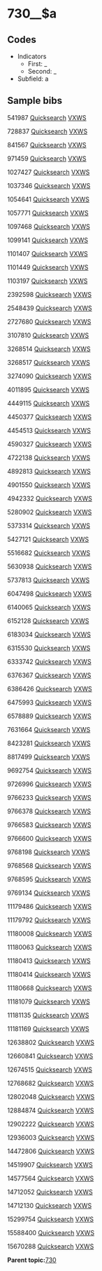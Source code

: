 # 730\_\_$a

## Codes

-   Indicators
    -   First: \_
    -   Second: \_
-   Subfield: a

## Sample bibs

541987 [Quicksearch](https://search.library.yale.edu/catalog/541987) [VXWS](http://prodorbis.library.yale.edu:7014/vxws/GetHoldingsService?bibId=541987)

728837 [Quicksearch](https://search.library.yale.edu/catalog/728837) [VXWS](http://prodorbis.library.yale.edu:7014/vxws/GetHoldingsService?bibId=728837)

841567 [Quicksearch](https://search.library.yale.edu/catalog/841567) [VXWS](http://prodorbis.library.yale.edu:7014/vxws/GetHoldingsService?bibId=841567)

971459 [Quicksearch](https://search.library.yale.edu/catalog/971459) [VXWS](http://prodorbis.library.yale.edu:7014/vxws/GetHoldingsService?bibId=971459)

1027427 [Quicksearch](https://search.library.yale.edu/catalog/1027427) [VXWS](http://prodorbis.library.yale.edu:7014/vxws/GetHoldingsService?bibId=1027427)

1037346 [Quicksearch](https://search.library.yale.edu/catalog/1037346) [VXWS](http://prodorbis.library.yale.edu:7014/vxws/GetHoldingsService?bibId=1037346)

1054641 [Quicksearch](https://search.library.yale.edu/catalog/1054641) [VXWS](http://prodorbis.library.yale.edu:7014/vxws/GetHoldingsService?bibId=1054641)

1057771 [Quicksearch](https://search.library.yale.edu/catalog/1057771) [VXWS](http://prodorbis.library.yale.edu:7014/vxws/GetHoldingsService?bibId=1057771)

1097468 [Quicksearch](https://search.library.yale.edu/catalog/1097468) [VXWS](http://prodorbis.library.yale.edu:7014/vxws/GetHoldingsService?bibId=1097468)

1099141 [Quicksearch](https://search.library.yale.edu/catalog/1099141) [VXWS](http://prodorbis.library.yale.edu:7014/vxws/GetHoldingsService?bibId=1099141)

1101407 [Quicksearch](https://search.library.yale.edu/catalog/1101407) [VXWS](http://prodorbis.library.yale.edu:7014/vxws/GetHoldingsService?bibId=1101407)

1101449 [Quicksearch](https://search.library.yale.edu/catalog/1101449) [VXWS](http://prodorbis.library.yale.edu:7014/vxws/GetHoldingsService?bibId=1101449)

1103197 [Quicksearch](https://search.library.yale.edu/catalog/1103197) [VXWS](http://prodorbis.library.yale.edu:7014/vxws/GetHoldingsService?bibId=1103197)

2392598 [Quicksearch](https://search.library.yale.edu/catalog/2392598) [VXWS](http://prodorbis.library.yale.edu:7014/vxws/GetHoldingsService?bibId=2392598)

2548439 [Quicksearch](https://search.library.yale.edu/catalog/2548439) [VXWS](http://prodorbis.library.yale.edu:7014/vxws/GetHoldingsService?bibId=2548439)

2727680 [Quicksearch](https://search.library.yale.edu/catalog/2727680) [VXWS](http://prodorbis.library.yale.edu:7014/vxws/GetHoldingsService?bibId=2727680)

3107810 [Quicksearch](https://search.library.yale.edu/catalog/3107810) [VXWS](http://prodorbis.library.yale.edu:7014/vxws/GetHoldingsService?bibId=3107810)

3268514 [Quicksearch](https://search.library.yale.edu/catalog/3268514) [VXWS](http://prodorbis.library.yale.edu:7014/vxws/GetHoldingsService?bibId=3268514)

3268517 [Quicksearch](https://search.library.yale.edu/catalog/3268517) [VXWS](http://prodorbis.library.yale.edu:7014/vxws/GetHoldingsService?bibId=3268517)

3274090 [Quicksearch](https://search.library.yale.edu/catalog/3274090) [VXWS](http://prodorbis.library.yale.edu:7014/vxws/GetHoldingsService?bibId=3274090)

4011895 [Quicksearch](https://search.library.yale.edu/catalog/4011895) [VXWS](http://prodorbis.library.yale.edu:7014/vxws/GetHoldingsService?bibId=4011895)

4449115 [Quicksearch](https://search.library.yale.edu/catalog/4449115) [VXWS](http://prodorbis.library.yale.edu:7014/vxws/GetHoldingsService?bibId=4449115)

4450377 [Quicksearch](https://search.library.yale.edu/catalog/4450377) [VXWS](http://prodorbis.library.yale.edu:7014/vxws/GetHoldingsService?bibId=4450377)

4454513 [Quicksearch](https://search.library.yale.edu/catalog/4454513) [VXWS](http://prodorbis.library.yale.edu:7014/vxws/GetHoldingsService?bibId=4454513)

4590327 [Quicksearch](https://search.library.yale.edu/catalog/4590327) [VXWS](http://prodorbis.library.yale.edu:7014/vxws/GetHoldingsService?bibId=4590327)

4722138 [Quicksearch](https://search.library.yale.edu/catalog/4722138) [VXWS](http://prodorbis.library.yale.edu:7014/vxws/GetHoldingsService?bibId=4722138)

4892813 [Quicksearch](https://search.library.yale.edu/catalog/4892813) [VXWS](http://prodorbis.library.yale.edu:7014/vxws/GetHoldingsService?bibId=4892813)

4901550 [Quicksearch](https://search.library.yale.edu/catalog/4901550) [VXWS](http://prodorbis.library.yale.edu:7014/vxws/GetHoldingsService?bibId=4901550)

4942332 [Quicksearch](https://search.library.yale.edu/catalog/4942332) [VXWS](http://prodorbis.library.yale.edu:7014/vxws/GetHoldingsService?bibId=4942332)

5280902 [Quicksearch](https://search.library.yale.edu/catalog/5280902) [VXWS](http://prodorbis.library.yale.edu:7014/vxws/GetHoldingsService?bibId=5280902)

5373314 [Quicksearch](https://search.library.yale.edu/catalog/5373314) [VXWS](http://prodorbis.library.yale.edu:7014/vxws/GetHoldingsService?bibId=5373314)

5427121 [Quicksearch](https://search.library.yale.edu/catalog/5427121) [VXWS](http://prodorbis.library.yale.edu:7014/vxws/GetHoldingsService?bibId=5427121)

5516682 [Quicksearch](https://search.library.yale.edu/catalog/5516682) [VXWS](http://prodorbis.library.yale.edu:7014/vxws/GetHoldingsService?bibId=5516682)

5630938 [Quicksearch](https://search.library.yale.edu/catalog/5630938) [VXWS](http://prodorbis.library.yale.edu:7014/vxws/GetHoldingsService?bibId=5630938)

5737813 [Quicksearch](https://search.library.yale.edu/catalog/5737813) [VXWS](http://prodorbis.library.yale.edu:7014/vxws/GetHoldingsService?bibId=5737813)

6047498 [Quicksearch](https://search.library.yale.edu/catalog/6047498) [VXWS](http://prodorbis.library.yale.edu:7014/vxws/GetHoldingsService?bibId=6047498)

6140065 [Quicksearch](https://search.library.yale.edu/catalog/6140065) [VXWS](http://prodorbis.library.yale.edu:7014/vxws/GetHoldingsService?bibId=6140065)

6152128 [Quicksearch](https://search.library.yale.edu/catalog/6152128) [VXWS](http://prodorbis.library.yale.edu:7014/vxws/GetHoldingsService?bibId=6152128)

6183034 [Quicksearch](https://search.library.yale.edu/catalog/6183034) [VXWS](http://prodorbis.library.yale.edu:7014/vxws/GetHoldingsService?bibId=6183034)

6315530 [Quicksearch](https://search.library.yale.edu/catalog/6315530) [VXWS](http://prodorbis.library.yale.edu:7014/vxws/GetHoldingsService?bibId=6315530)

6333742 [Quicksearch](https://search.library.yale.edu/catalog/6333742) [VXWS](http://prodorbis.library.yale.edu:7014/vxws/GetHoldingsService?bibId=6333742)

6376367 [Quicksearch](https://search.library.yale.edu/catalog/6376367) [VXWS](http://prodorbis.library.yale.edu:7014/vxws/GetHoldingsService?bibId=6376367)

6386426 [Quicksearch](https://search.library.yale.edu/catalog/6386426) [VXWS](http://prodorbis.library.yale.edu:7014/vxws/GetHoldingsService?bibId=6386426)

6475993 [Quicksearch](https://search.library.yale.edu/catalog/6475993) [VXWS](http://prodorbis.library.yale.edu:7014/vxws/GetHoldingsService?bibId=6475993)

6578889 [Quicksearch](https://search.library.yale.edu/catalog/6578889) [VXWS](http://prodorbis.library.yale.edu:7014/vxws/GetHoldingsService?bibId=6578889)

7631664 [Quicksearch](https://search.library.yale.edu/catalog/7631664) [VXWS](http://prodorbis.library.yale.edu:7014/vxws/GetHoldingsService?bibId=7631664)

8423281 [Quicksearch](https://search.library.yale.edu/catalog/8423281) [VXWS](http://prodorbis.library.yale.edu:7014/vxws/GetHoldingsService?bibId=8423281)

8817499 [Quicksearch](https://search.library.yale.edu/catalog/8817499) [VXWS](http://prodorbis.library.yale.edu:7014/vxws/GetHoldingsService?bibId=8817499)

9692754 [Quicksearch](https://search.library.yale.edu/catalog/9692754) [VXWS](http://prodorbis.library.yale.edu:7014/vxws/GetHoldingsService?bibId=9692754)

9726996 [Quicksearch](https://search.library.yale.edu/catalog/9726996) [VXWS](http://prodorbis.library.yale.edu:7014/vxws/GetHoldingsService?bibId=9726996)

9766233 [Quicksearch](https://search.library.yale.edu/catalog/9766233) [VXWS](http://prodorbis.library.yale.edu:7014/vxws/GetHoldingsService?bibId=9766233)

9766378 [Quicksearch](https://search.library.yale.edu/catalog/9766378) [VXWS](http://prodorbis.library.yale.edu:7014/vxws/GetHoldingsService?bibId=9766378)

9766583 [Quicksearch](https://search.library.yale.edu/catalog/9766583) [VXWS](http://prodorbis.library.yale.edu:7014/vxws/GetHoldingsService?bibId=9766583)

9766600 [Quicksearch](https://search.library.yale.edu/catalog/9766600) [VXWS](http://prodorbis.library.yale.edu:7014/vxws/GetHoldingsService?bibId=9766600)

9768198 [Quicksearch](https://search.library.yale.edu/catalog/9768198) [VXWS](http://prodorbis.library.yale.edu:7014/vxws/GetHoldingsService?bibId=9768198)

9768568 [Quicksearch](https://search.library.yale.edu/catalog/9768568) [VXWS](http://prodorbis.library.yale.edu:7014/vxws/GetHoldingsService?bibId=9768568)

9768595 [Quicksearch](https://search.library.yale.edu/catalog/9768595) [VXWS](http://prodorbis.library.yale.edu:7014/vxws/GetHoldingsService?bibId=9768595)

9769134 [Quicksearch](https://search.library.yale.edu/catalog/9769134) [VXWS](http://prodorbis.library.yale.edu:7014/vxws/GetHoldingsService?bibId=9769134)

11179486 [Quicksearch](https://search.library.yale.edu/catalog/11179486) [VXWS](http://prodorbis.library.yale.edu:7014/vxws/GetHoldingsService?bibId=11179486)

11179792 [Quicksearch](https://search.library.yale.edu/catalog/11179792) [VXWS](http://prodorbis.library.yale.edu:7014/vxws/GetHoldingsService?bibId=11179792)

11180008 [Quicksearch](https://search.library.yale.edu/catalog/11180008) [VXWS](http://prodorbis.library.yale.edu:7014/vxws/GetHoldingsService?bibId=11180008)

11180063 [Quicksearch](https://search.library.yale.edu/catalog/11180063) [VXWS](http://prodorbis.library.yale.edu:7014/vxws/GetHoldingsService?bibId=11180063)

11180413 [Quicksearch](https://search.library.yale.edu/catalog/11180413) [VXWS](http://prodorbis.library.yale.edu:7014/vxws/GetHoldingsService?bibId=11180413)

11180414 [Quicksearch](https://search.library.yale.edu/catalog/11180414) [VXWS](http://prodorbis.library.yale.edu:7014/vxws/GetHoldingsService?bibId=11180414)

11180668 [Quicksearch](https://search.library.yale.edu/catalog/11180668) [VXWS](http://prodorbis.library.yale.edu:7014/vxws/GetHoldingsService?bibId=11180668)

11181079 [Quicksearch](https://search.library.yale.edu/catalog/11181079) [VXWS](http://prodorbis.library.yale.edu:7014/vxws/GetHoldingsService?bibId=11181079)

11181135 [Quicksearch](https://search.library.yale.edu/catalog/11181135) [VXWS](http://prodorbis.library.yale.edu:7014/vxws/GetHoldingsService?bibId=11181135)

11181169 [Quicksearch](https://search.library.yale.edu/catalog/11181169) [VXWS](http://prodorbis.library.yale.edu:7014/vxws/GetHoldingsService?bibId=11181169)

12638802 [Quicksearch](https://search.library.yale.edu/catalog/12638802) [VXWS](http://prodorbis.library.yale.edu:7014/vxws/GetHoldingsService?bibId=12638802)

12660841 [Quicksearch](https://search.library.yale.edu/catalog/12660841) [VXWS](http://prodorbis.library.yale.edu:7014/vxws/GetHoldingsService?bibId=12660841)

12674515 [Quicksearch](https://search.library.yale.edu/catalog/12674515) [VXWS](http://prodorbis.library.yale.edu:7014/vxws/GetHoldingsService?bibId=12674515)

12768682 [Quicksearch](https://search.library.yale.edu/catalog/12768682) [VXWS](http://prodorbis.library.yale.edu:7014/vxws/GetHoldingsService?bibId=12768682)

12802048 [Quicksearch](https://search.library.yale.edu/catalog/12802048) [VXWS](http://prodorbis.library.yale.edu:7014/vxws/GetHoldingsService?bibId=12802048)

12884874 [Quicksearch](https://search.library.yale.edu/catalog/12884874) [VXWS](http://prodorbis.library.yale.edu:7014/vxws/GetHoldingsService?bibId=12884874)

12902222 [Quicksearch](https://search.library.yale.edu/catalog/12902222) [VXWS](http://prodorbis.library.yale.edu:7014/vxws/GetHoldingsService?bibId=12902222)

12936003 [Quicksearch](https://search.library.yale.edu/catalog/12936003) [VXWS](http://prodorbis.library.yale.edu:7014/vxws/GetHoldingsService?bibId=12936003)

14472806 [Quicksearch](https://search.library.yale.edu/catalog/14472806) [VXWS](http://prodorbis.library.yale.edu:7014/vxws/GetHoldingsService?bibId=14472806)

14519907 [Quicksearch](https://search.library.yale.edu/catalog/14519907) [VXWS](http://prodorbis.library.yale.edu:7014/vxws/GetHoldingsService?bibId=14519907)

14577564 [Quicksearch](https://search.library.yale.edu/catalog/14577564) [VXWS](http://prodorbis.library.yale.edu:7014/vxws/GetHoldingsService?bibId=14577564)

14712052 [Quicksearch](https://search.library.yale.edu/catalog/14712052) [VXWS](http://prodorbis.library.yale.edu:7014/vxws/GetHoldingsService?bibId=14712052)

14712130 [Quicksearch](https://search.library.yale.edu/catalog/14712130) [VXWS](http://prodorbis.library.yale.edu:7014/vxws/GetHoldingsService?bibId=14712130)

15299754 [Quicksearch](https://search.library.yale.edu/catalog/15299754) [VXWS](http://prodorbis.library.yale.edu:7014/vxws/GetHoldingsService?bibId=15299754)

15588400 [Quicksearch](https://search.library.yale.edu/catalog/15588400) [VXWS](http://prodorbis.library.yale.edu:7014/vxws/GetHoldingsService?bibId=15588400)

15670288 [Quicksearch](https://search.library.yale.edu/catalog/15670288) [VXWS](http://prodorbis.library.yale.edu:7014/vxws/GetHoldingsService?bibId=15670288)

**Parent topic:**[730](../../tags/730/730.md)


